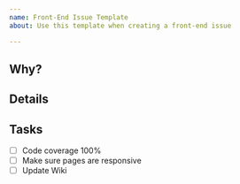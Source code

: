 ```yaml
---
name: Front-End Issue Template
about: Use this template when creating a front-end issue

---
```


## Why?

## Details

## Tasks
- [ ] Code coverage 100%
- [ ] Make sure pages are responsive
- [ ] Update Wiki
